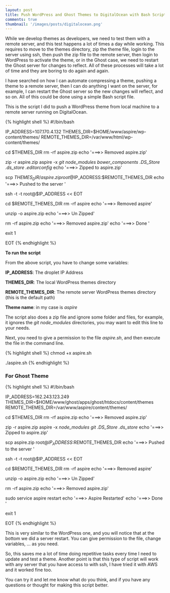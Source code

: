 ```yaml
---
layout: post
title: Push WordPress and Ghost Themes to DigitalOcean with Bash Script
comments: true
thumbnail: '/images/posts/digitalocean.png'
---
```


While we develop themes as developers, we need to test them with a remote server, and this test happens a lot of times a day while working. This requires to move to the themes directory, zip the theme file, login to the server using ssh, then push the zip file to the remote server, then login to WordPress to activate the theme, or in the Ghost case, we need to restart the Ghost server for changes to reflect. All of these processes will take a lot of time and they are boring to do again and again.

I have searched on how I can automate compressing a theme, pushing a theme to a remote server, then I can do anything I want on the server, for example, I can restart the Ghost server so the new changes will reflect, and so on. All of this could be done using a simple Bash script file.

This is the script I did to push a WordPress theme from local machine to a remote server running on DigitalOcean.

{% highlight shell %}
#!/bin/bash

IP_ADDRESS=107.170.4.132
THEMES_DIR=$HOME/www/aspire/wp-content/themes/
REMOTE_THEMES_DIR=/var/www/html/wp-content/themes/

cd $THEMES_DIR
rm -rf aspire.zip
echo '===>> Removed aspire.zip'

zip -r aspire.zip aspire -x *git* *node_modules* *bower_components* *.DS_Store* *.ds_store* *.editorconfig*
echo '===>> Zipped to aspire.zip'

scp $THEMES_DIR/aspire.zip root@$IP_ADDRESS:$REMOTE_THEMES_DIR
echo '===>> Pushed to the server '

ssh -t -t root@$IP_ADDRESS << EOT

cd $REMOTE_THEMES_DIR
rm -rf aspire
echo '===>> Removed aspire'

unzip -o aspire.zip
echo '===>> Un Zipped'

rm -rf aspire.zip
echo '===>> Removed aspire.zip'
echo '===>> Done '

exit 1

EOT
{% endhighlight %}

**To run the script**

From the above script, you have to change some variables:

**IP_ADDRESS**: The droplet IP Address

**THEMES_DIR**: The local WordPress themes directory

**REMOTE_THEMES_DIR**: The remote server WordPress themes directory (this is the default path)

**Theme name**: in my case is *aspire*

The script also does a zip file and ignore some folder and files, for example, it ignores the *git* *node_modules* directories, you may want to edit this line to your needs.

Next, you need to give a permission to the file *aspire.sh*, and then execute the file in the command line.

{% highlight shell %}
chmod +x aspire.sh

./aspire.sh
{% endhighlight %}

### For Ghost Theme

{% highlight shell %}
#!/bin/bash

IP_ADDRESS=162.243.123.249
THEMES_DIR=$HOME/www/ghost/apps/ghost/htdocs/content/themes
REMOTE_THEMES_DIR=/var/www/aspire/content/themes/

cd $THEMES_DIR
rm -rf aspire.zip
echo '===>> Removed aspire.zip'

zip -r aspire.zip aspire -x *node_modules* *git* *.DS_Store* *.ds_store*
echo '===>> Zipped to aspire.zip'

scp aspire.zip root@$IP_ADDRESS:$REMOTE_THEMES_DIR
echo '===>> Pushed to the server '

ssh -t -t root@$IP_ADDRESS << EOT

cd $REMOTE_THEMES_DIR
rm -rf aspire
echo '===>> Removed aspire'

unzip -o aspire.zip
echo '===>> Un Zipped'

rm -rf aspire.zip
echo '===>> Removed aspire.zip'

sudo service aspire restart
echo '===>> Aspire Restarted'
echo '===>> Done '

exit 1

EOT
{% endhighlight %}

This is very similar to the WordPress one, and you will notice that at the bottom we did a server restart. You can give permission to the file, change variables, … as you need.

So, this saves me a lot of time doing repetitive tasks every time I need to update and test a theme. Another point is that this type of script will work with any server that you have access to with ssh, I have tried it with AWS and it worked fine too.

You can try it and let me know what do you think, and if you have any questions or thought for making this script better.